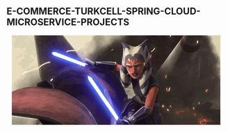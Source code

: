 
## E-COMMERCE-TURKCELL-SPRING-CLOUD-MICROSERVICE-PROJECTS


<p align="center">
    <img src="zimage/ahsokatano.gif">
</p>